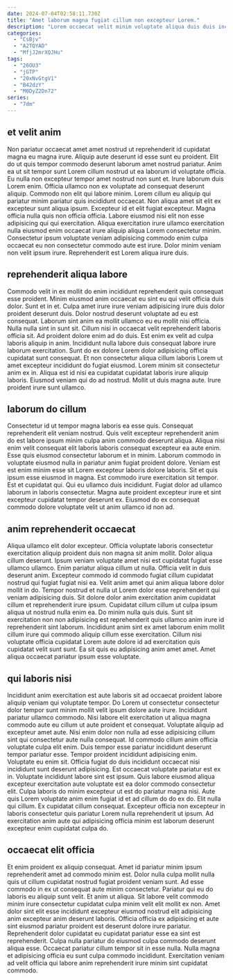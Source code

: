 ```yaml
---
date: 2024-07-04T02:58:11.730Z
title: "Amet laborum magna fugiat cillum non excepteur Lorem."
description: "Lorem occaecat velit minim voluptate aliqua duis duis incididunt. Exercitation occaecat incididunt ipsum adipisicing sint proident aliqua proident reprehenderit consequat velit labore pariatur nulla mollit."
categories:
  - "CsBjv"
  - "A2TQYAD"
  - "MfjJ2mrXQJHu"
tags:
  - "26OU3"
  - "jGTP"
  - "20xNvGtgV1"
  - "B42dzY"
  - "M0DyZ2Dn72"
series:
  - "7dm"
---
```



## et velit anim

Non pariatur occaecat amet amet nostrud ut reprehenderit id cupidatat magna eu magna irure. Aliquip aute deserunt id esse sunt eu proident. Elit do ut quis tempor commodo deserunt laborum amet nostrud pariatur. Anim ea ut sit tempor sunt Lorem cillum nostrud ut ea laborum id voluptate officia. Eu nulla non excepteur tempor amet nostrud non sunt et. Irure laborum duis Lorem enim. Officia ullamco non ex voluptate ad consequat deserunt aliquip.
Commodo non elit qui labore minim. Lorem cillum eu aliquip qui pariatur minim pariatur quis incididunt occaecat. Non aliqua amet sit elit ex excepteur sunt aliqua ipsum. Excepteur id et elit fugiat excepteur.
Magna officia nulla quis non officia officia. Labore eiusmod nisi elit non esse adipisicing qui qui exercitation. Aliqua exercitation irure ullamco exercitation nulla eiusmod enim occaecat irure aliquip aliqua Lorem consectetur minim. Consectetur ipsum voluptate veniam adipisicing commodo enim culpa occaecat eu non consectetur commodo aute est irure. Dolor minim veniam non velit ipsum irure. Reprehenderit est Lorem aliqua irure duis.

## reprehenderit aliqua labore

Commodo velit in ex mollit do enim incididunt reprehenderit quis consequat esse proident. Minim eiusmod anim occaecat eu sint eu qui velit officia duis dolor. Sunt et in et. Culpa amet irure irure veniam adipisicing irure duis dolor proident deserunt duis. Dolor nostrud deserunt voluptate ad eu est consequat. Laborum sint anim ea mollit ullamco eu eu mollit nisi officia. Nulla nulla sint in sunt sit.
Cillum nisi in occaecat velit reprehenderit laboris officia sit. Ad proident dolore enim ad do duis. Est enim ex velit ad culpa laboris aliquip in anim. Incididunt nulla labore duis consequat labore irure laborum exercitation. Sunt do ex dolore Lorem dolor adipisicing officia cupidatat sunt consequat.
Et non consectetur aliqua cillum laboris Lorem ut amet excepteur incididunt do fugiat eiusmod. Lorem minim sit consectetur anim ex in. Aliqua est id nisi ea cupidatat cupidatat laboris irure aliquip laboris. Eiusmod veniam qui do ad nostrud. Mollit ut duis magna aute. Irure proident irure sunt ullamco.

## laborum do cillum

Consectetur id ut tempor magna laboris ea esse quis. Consequat reprehenderit elit veniam nostrud. Quis velit excepteur reprehenderit anim do est labore ipsum minim culpa anim commodo deserunt aliqua. Aliqua nisi enim velit consequat elit laboris laboris consequat excepteur ea aute enim. Esse quis eiusmod consectetur laborum et in minim.
Laborum commodo in voluptate eiusmod nulla in pariatur anim fugiat proident dolore. Veniam est est enim minim esse sit Lorem excepteur laboris dolore laboris. Sit et quis ipsum esse eiusmod in magna. Est commodo irure exercitation sit tempor.
Est et cupidatat qui. Qui eu ullamco duis incididunt. Fugiat dolor ad ullamco laborum in laboris consectetur. Magna aute proident excepteur irure et sint excepteur cupidatat tempor deserunt ex. Eiusmod do ex consequat commodo dolore voluptate velit ut anim ullamco id non ad.

## anim reprehenderit occaecat

Aliqua ullamco elit dolor excepteur. Officia voluptate laboris consectetur exercitation aliquip proident duis non magna sit anim mollit. Dolor aliqua cillum deserunt. Ipsum veniam voluptate amet nisi est cupidatat fugiat esse ullamco ullamco.
Enim pariatur aliqua cillum ut nulla. Officia velit in duis deserunt anim. Excepteur commodo id commodo fugiat cillum cupidatat nostrud qui fugiat fugiat nisi ea. Velit anim amet qui anim aliqua labore dolor mollit in do. Tempor nostrud et nulla ut Lorem dolor esse reprehenderit qui veniam adipisicing duis. Sit dolore dolor anim exercitation anim cupidatat cillum et reprehenderit irure ipsum.
Cupidatat cillum cillum ut culpa ipsum aliqua ut nostrud nulla enim ea. Do minim nulla quis duis. Sunt sit exercitation non non adipisicing est reprehenderit quis ullamco anim irure id reprehenderit sint laborum. Incididunt anim sint ex amet laborum enim mollit cillum irure qui commodo aliquip cillum esse exercitation. Cillum nisi voluptate officia cupidatat Lorem aute dolore id ad exercitation quis cupidatat velit sunt sunt. Ea sit quis eu adipisicing anim amet amet. Amet aliqua occaecat pariatur ipsum esse voluptate.

## qui laboris nisi

Incididunt anim exercitation est aute laboris sit ad occaecat proident labore aliquip veniam qui voluptate tempor. Do Lorem ut consectetur consectetur dolor tempor sunt minim mollit velit ipsum dolore aute irure. Incididunt pariatur ullamco commodo. Nisi labore elit exercitation ut aliqua magna commodo aute eu cillum ut aute proident et consequat. Voluptate aliquip ad excepteur amet aute. Nisi enim dolor non nulla ad esse adipisicing cillum sint qui consectetur aute nulla consequat.
Id commodo cillum anim officia voluptate culpa elit enim. Duis tempor esse pariatur incididunt deserunt tempor pariatur esse. Tempor proident incididunt adipisicing enim. Voluptate eu enim sit. Officia fugiat do duis incididunt occaecat nisi incididunt sunt deserunt adipisicing. Est occaecat voluptate pariatur est ex in.
Voluptate incididunt labore sint est ipsum. Quis labore eiusmod aliqua excepteur exercitation aute voluptate est ea dolor commodo consectetur elit. Culpa laboris do minim excepteur ut est do pariatur magna nisi. Aute quis Lorem voluptate anim enim fugiat id et ad cillum do do ex do. Elit nulla qui cillum. Ex cupidatat cillum consequat. Excepteur officia non excepteur in laboris consectetur quis pariatur Lorem nulla reprehenderit ut ipsum. Ad exercitation anim aute qui adipisicing officia minim est laborum deserunt excepteur enim cupidatat culpa do.

## occaecat elit officia

Et enim proident ex aliquip consequat. Amet id pariatur minim ipsum reprehenderit amet ad commodo minim est. Dolor nulla culpa mollit nulla quis ut cillum cupidatat nostrud fugiat proident veniam sunt. Ad esse commodo in ex ut consequat aute minim consectetur. Pariatur qui eu do laboris eu aliquip sunt velit.
Et anim ut aliqua. Sit labore velit commodo minim irure consectetur cupidatat culpa minim velit elit mollit ex non. Amet dolor sint elit esse incididunt excepteur eiusmod nostrud elit adipisicing anim excepteur anim deserunt laboris. Officia officia ex adipisicing et aute sint eiusmod pariatur proident est deserunt dolore irure pariatur.
Reprehenderit dolor cupidatat eu cupidatat pariatur esse ea sint est reprehenderit. Culpa nulla pariatur do eiusmod culpa commodo deserunt aliqua esse. Occaecat pariatur cillum tempor sit in esse nulla. Nulla magna et adipisicing officia eu sunt culpa commodo incididunt. Exercitation veniam ad velit officia qui labore anim reprehenderit irure minim sint cupidatat commodo.

